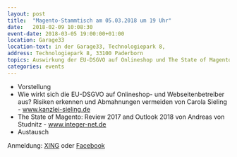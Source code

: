 ```yaml
---
layout: post
title:  "Magento-Stammtisch am 05.03.2018 um 19 Uhr"
date:   2018-02-09 10:08:30
event-date: 2018-03-05 19:00:00+01:00
location: Garage33
location-text: in der Garage33, Technologiepark 8,
address: Technologiepark 8, 33100 Paderborn
topics: Auswirkung der EU-DSGVO auf Onlineshop und The State of Magento
categories: events
---
```


*  Vorstellung
*  Wie wirkt sich die EU-DSGVO auf Onlineshop- und Webseitenbetreiber aus? Risiken erkennen und Abmahnungen vermeiden von Carola Sieling - www.kanzlei-sieling.de
*  The State of Magento: Review 2017 and Outlook 2018 von Andreas von Studnitz - www.integer-net.de 
*  Austausch

Anmeldung: <a href="https://www.xing.com/events/15-magento-stammtisch-paderborn-1912444">XING</a>
oder <a href="https://www.facebook.com/events/1276102955822885/">Facebook</a> 
